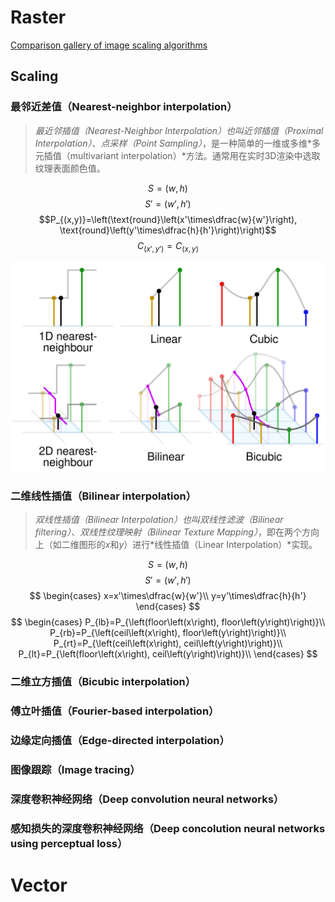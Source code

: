 
# Raster

[Comparison gallery of image scaling algorithms](https://en.wikipedia.org/wiki/Comparison_gallery_of_image_scaling_algorithms)

## Scaling

### 最邻近差值（Nearest-neighbor interpolation）

> *最近邻插值（Nearest-Neighbor Interpolation）*也叫*近邻插值（Proximal Interpolation）*、*点采样（Point Sampling）*，是一种简单的一维或多维*多元插值（multivariant interpolation）*方法。通常用在实时3D渲染中选取纹理表面颜色值。

$$S=\left(w,h\right)$$
$$S'=\left(w',h'\right)$$
$$P_{(x,y)}=\left(\text{round}\left(x'\times\dfrac{w}{w'}\right), \text{round}\left(y'\times\dfrac{h}{h'}\right)\right)$$
$$C_{(x',y')}=C_{(x,y)}$$

![Comparison_of_1D_and_2D_interpolation](Comparison_of_1D_and_2D_interpolation.svg)

### 二维线性插值（Bilinear interpolation）

> *双线性插值（Bilinear Interpolation）*也叫*双线性滤波（Bilinear filtering）*、*双线性纹理映射（Bilinear Texture Mapping）*，即在两个方向上（如二维图形的*x*和*y*）进行*线性插值（Linear Interpolation）*实现。

$$S=\left(w,h\right)$$
$$S'=\left(w',h'\right)$$
$$
\begin{cases}
x=x'\times\dfrac{w}{w'}\\
y=y'\times\dfrac{h}{h'}
\end{cases}
$$
$$
\begin{cases}
P_{lb}=P_{\left(floor\left(x\right), floor\left(y\right)\right)}\\
P_{rb}=P_{\left(ceil\left(x\right), floor\left(y\right)\right)}\\
P_{rt}=P_{\left(ceil\left(x\right), ceil\left(y\right)\right)}\\
P_{lt}=P_{\left(floor\left(x\right), ceil\left(y\right)\right)}\\
\end{cases}
$$

### 二维立方插值（Bicubic interpolation）

### 傅立叶插值（Fourier-based interpolation）

### 边缘定向插值（Edge-directed interpolation）

### 图像跟踪（Image tracing）

### 深度卷积神经网络（Deep convolution neural networks）

### 感知损失的深度卷积神经网络（Deep concolution neural networks using perceptual loss）

# Vector

